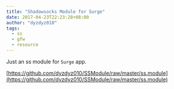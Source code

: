 ```yaml
---
title: "Shadowsocks Module for Surge"
date: 2017-04-23T22:23:28+08:00
author: "dyzdyz010"
tags:
  - ss
  - gfw
  - resource
---
```


Just an ss module for `Surge` app.

[https://github.com/dyzdyz010/SSModule/raw/master/ss.module](https://github.com/dyzdyz010/SSModule/raw/master/ss.module)